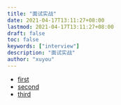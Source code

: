 ```yaml
---
title: "面试实战"
date: 2021-04-17T13:11:27+08:00
lastmod: 2021-04-17T13:11:27+08:00
draft: false
toc: false
keywords: ["interview"]
description: "面试实战"
author: "xuyou"
---
```


- [first](../action-1-banyu)
- [second](../action-2-yuanfudao)
- [third](../action-3-lanhu)
